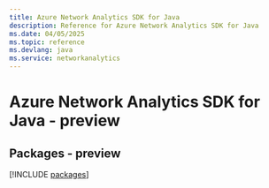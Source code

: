 ```yaml
---
title: Azure Network Analytics SDK for Java
description: Reference for Azure Network Analytics SDK for Java
ms.date: 04/05/2025
ms.topic: reference
ms.devlang: java
ms.service: networkanalytics
---
```

# Azure Network Analytics SDK for Java - preview
## Packages - preview
[!INCLUDE [packages](network-analytics-index.md)]